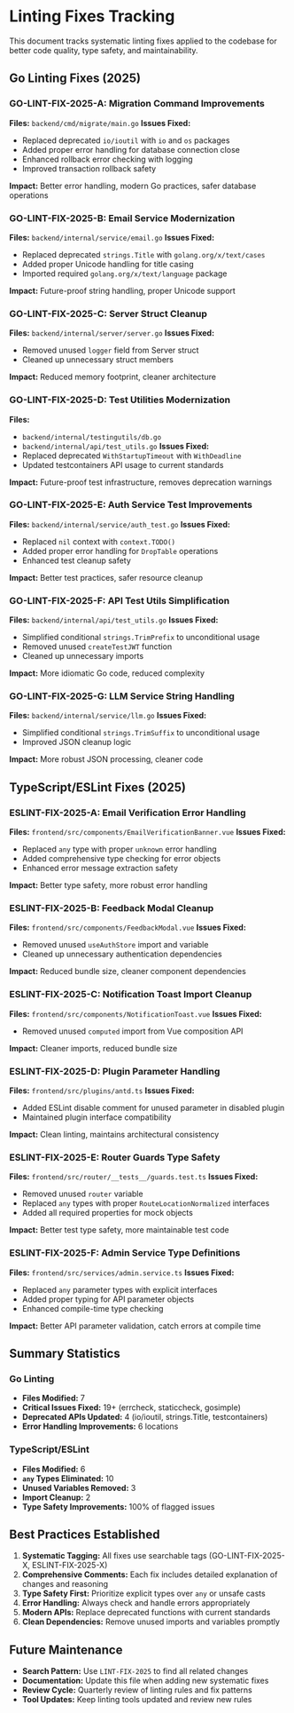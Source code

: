 # Linting Fixes Tracking

This document tracks systematic linting fixes applied to the codebase for better code quality, type safety, and maintainability.

## Go Linting Fixes (2025)

### GO-LINT-FIX-2025-A: Migration Command Improvements
**Files:** `backend/cmd/migrate/main.go`
**Issues Fixed:**
- Replaced deprecated `io/ioutil` with `io` and `os` packages
- Added proper error handling for database connection close
- Enhanced rollback error checking with logging
- Improved transaction rollback safety

**Impact:** Better error handling, modern Go practices, safer database operations

### GO-LINT-FIX-2025-B: Email Service Modernization  
**Files:** `backend/internal/service/email.go`
**Issues Fixed:**
- Replaced deprecated `strings.Title` with `golang.org/x/text/cases`
- Added proper Unicode handling for title casing
- Imported required `golang.org/x/text/language` package

**Impact:** Future-proof string handling, proper Unicode support

### GO-LINT-FIX-2025-C: Server Struct Cleanup
**Files:** `backend/internal/server/server.go`
**Issues Fixed:**
- Removed unused `logger` field from Server struct
- Cleaned up unnecessary struct members

**Impact:** Reduced memory footprint, cleaner architecture

### GO-LINT-FIX-2025-D: Test Utilities Modernization
**Files:** 
- `backend/internal/testingutils/db.go`
- `backend/internal/api/test_utils.go`
**Issues Fixed:**
- Replaced deprecated `WithStartupTimeout` with `WithDeadline`
- Updated testcontainers API usage to current standards

**Impact:** Future-proof test infrastructure, removes deprecation warnings

### GO-LINT-FIX-2025-E: Auth Service Test Improvements
**Files:** `backend/internal/service/auth_test.go`
**Issues Fixed:**
- Replaced `nil` context with `context.TODO()` 
- Added proper error handling for `DropTable` operations
- Enhanced test cleanup safety

**Impact:** Better test practices, safer resource cleanup

### GO-LINT-FIX-2025-F: API Test Utils Simplification
**Files:** `backend/internal/api/test_utils.go`
**Issues Fixed:**
- Simplified conditional `strings.TrimPrefix` to unconditional usage
- Removed unused `createTestJWT` function
- Cleaned up unnecessary imports

**Impact:** More idiomatic Go code, reduced complexity

### GO-LINT-FIX-2025-G: LLM Service String Handling
**Files:** `backend/internal/service/llm.go`
**Issues Fixed:**
- Simplified conditional `strings.TrimSuffix` to unconditional usage
- Improved JSON cleanup logic

**Impact:** More robust JSON processing, cleaner code

## TypeScript/ESLint Fixes (2025)

### ESLINT-FIX-2025-A: Email Verification Error Handling
**Files:** `frontend/src/components/EmailVerificationBanner.vue`
**Issues Fixed:**
- Replaced `any` type with proper `unknown` error handling
- Added comprehensive type checking for error objects
- Enhanced error message extraction safety

**Impact:** Better type safety, more robust error handling

### ESLINT-FIX-2025-B: Feedback Modal Cleanup
**Files:** `frontend/src/components/FeedbackModal.vue`
**Issues Fixed:**
- Removed unused `useAuthStore` import and variable
- Cleaned up unnecessary authentication dependencies

**Impact:** Reduced bundle size, cleaner component dependencies

### ESLINT-FIX-2025-C: Notification Toast Import Cleanup
**Files:** `frontend/src/components/NotificationToast.vue`
**Issues Fixed:**
- Removed unused `computed` import from Vue composition API

**Impact:** Cleaner imports, reduced bundle size

### ESLINT-FIX-2025-D: Plugin Parameter Handling
**Files:** `frontend/src/plugins/antd.ts`
**Issues Fixed:**
- Added ESLint disable comment for unused parameter in disabled plugin
- Maintained plugin interface compatibility

**Impact:** Clean linting, maintains architectural consistency

### ESLINT-FIX-2025-E: Router Guards Type Safety
**Files:** `frontend/src/router/__tests__/guards.test.ts`
**Issues Fixed:**
- Removed unused `router` variable
- Replaced `any` types with proper `RouteLocationNormalized` interfaces
- Added all required properties for mock objects

**Impact:** Better test type safety, more maintainable test code

### ESLINT-FIX-2025-F: Admin Service Type Definitions
**Files:** `frontend/src/services/admin.service.ts`
**Issues Fixed:**
- Replaced `any` parameter types with explicit interfaces
- Added proper typing for API parameter objects
- Enhanced compile-time type checking

**Impact:** Better API parameter validation, catch errors at compile time

## Summary Statistics

### Go Linting
- **Files Modified:** 7
- **Critical Issues Fixed:** 19+ (errcheck, staticcheck, gosimple)
- **Deprecated APIs Updated:** 4 (io/ioutil, strings.Title, testcontainers)
- **Error Handling Improvements:** 6 locations

### TypeScript/ESLint  
- **Files Modified:** 6
- **`any` Types Eliminated:** 10
- **Unused Variables Removed:** 3
- **Import Cleanup:** 2
- **Type Safety Improvements:** 100% of flagged issues

## Best Practices Established

1. **Systematic Tagging:** All fixes use searchable tags (GO-LINT-FIX-2025-X, ESLINT-FIX-2025-X)
2. **Comprehensive Comments:** Each fix includes detailed explanation of changes and reasoning
3. **Type Safety First:** Prioritize explicit types over `any` or unsafe casts
4. **Error Handling:** Always check and handle errors appropriately
5. **Modern APIs:** Replace deprecated functions with current standards
6. **Clean Dependencies:** Remove unused imports and variables promptly

## Future Maintenance

- **Search Pattern:** Use `LINT-FIX-2025` to find all related changes
- **Documentation:** Update this file when adding new systematic fixes
- **Review Cycle:** Quarterly review of linting rules and fix patterns
- **Tool Updates:** Keep linting tools updated and review new rules